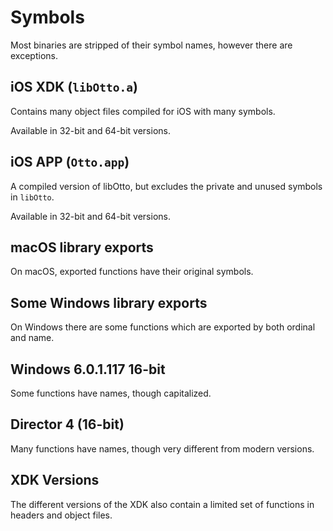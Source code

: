 # Symbols

Most binaries are stripped of their symbol names, however there are exceptions.


## iOS XDK (`libOtto.a`)

Contains many object files compiled for iOS with many symbols.

Available in 32-bit and 64-bit versions.


## iOS APP (`Otto.app`)

A compiled version of libOtto, but excludes the private and unused symbols in `libOtto`.

Available in 32-bit and 64-bit versions.


## macOS library exports

On macOS, exported functions have their original symbols.


## Some Windows library exports

On Windows there are some functions which are exported by both ordinal and name.


## Windows 6.0.1.117 16-bit

Some functions have names, though capitalized.


## Director 4 (16-bit)

Many functions have names, though very different from modern versions.


## XDK Versions

The different versions of the XDK also contain a limited set of functions in headers and object files.
